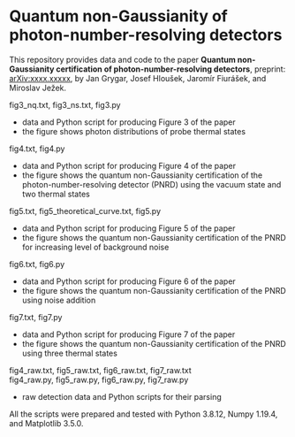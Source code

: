 # Quantum non-Gaussianity of photon-number-resolving detectors

This repository provides data and code to the paper **Quantum non-Gaussianity certification of photon-number-resolving detectors**, preprint: [arXiv:xxxx.xxxxx](https://arxiv.org/abs/xxxx.xxxxx), by Jan Grygar, Josef Hloušek, Jaromír Fiurášek, and Miroslav Ježek.

fig3_nq.txt, fig3_ns.txt, fig3.py
- data and Python script for producing Figure 3 of the paper
- the figure shows photon distributions of probe thermal states

fig4.txt, fig4.py
- data and Python script for producing Figure 4 of the paper
- the figure shows the quantum non-Gaussianity certification of the photon-number-resolving detector (PNRD) using the vacuum state and two thermal states

fig5.txt, fig5_theoretical_curve.txt, fig5.py
- data and Python script for producing Figure 5 of the paper
- the figure shows the quantum non-Gaussianity certification of the PNRD for increasing level of background noise

fig6.txt, fig6.py
- data and Python script for producing Figure 6 of the paper
- the figure shows the quantum non-Gaussianity certification of the PNRD using noise addition

fig7.txt, fig7.py
- data and Python script for producing Figure 7 of the paper
- the figure shows the quantum non-Gaussianity certification of the PNRD using three thermal states

fig4_raw.txt, fig5_raw.txt, fig6_raw.txt, fig7_raw.txt  
fig4_raw.py, fig5_raw.py, fig6_raw.py, fig7_raw.py
- raw detection data and Python scripts for their parsing

All the scripts were prepared and tested with Python 3.8.12, Numpy 1.19.4, and Matplotlib 3.5.0.
